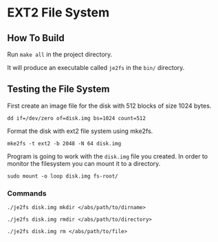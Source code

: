 # EXT2 File System

## How To Build

Run `make all` in the project directory.

It will produce an executable called `je2fs` in the `bin/` directory.

## Testing the File System

First create an image file for the disk with 512 blocks of size 1024 bytes.

```
dd if=/dev/zero of=disk.img bs=1024 count=512
```

Format the disk with ext2 file system using mke2fs.

```
mke2fs -t ext2 -b 2048 -N 64 disk.img
```

Program is going to work with the `disk.img` file you created.
In order to monitor the filesystem you can mount it to a directory.

```
sudo mount -o loop disk.img fs-root/
```

### Commands


```
./je2fs disk.img mkdir </abs/path/to/dirname>
```

```
./je2fs disk.img rmdir </abs/path/to/directory>
```

```
./je2fs disk.img rm </abs/path/to/file>
```

